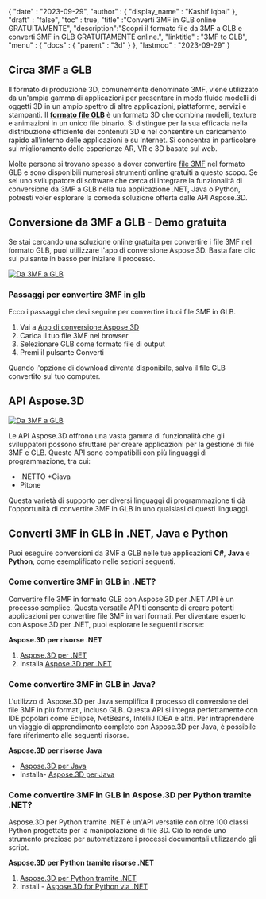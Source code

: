 {
  "date" : "2023-09-29",
  "author" : {
    "display_name" : "Kashif Iqbal"
},
  "draft" : "false",
  "toc" : true,
  "title" :"Converti 3MF in GLB online GRATUITAMENTE",
  "description":"Scopri il formato file da 3MF a GLB e converti 3MF in GLB GRATUITAMENTE online.",
  "linktitle" : "3MF to GLB",
  "menu" : {
    "docs" : {
      "parent" : "3d"
}
},
  "lastmod" : "2023-09-29"
}

## Circa 3MF a GLB

Il formato di produzione 3D, comunemente denominato 3MF, viene utilizzato da un'ampia gamma di applicazioni per presentare in modo fluido modelli di oggetti 3D in un ampio spettro di altre applicazioni, piattaforme, servizi e stampanti. Il **[formato file GLB](/it/3d/glb/)** è un formato 3D che combina modelli, texture e animazioni in un unico file binario. Si distingue per la sua efficacia nella distribuzione efficiente dei contenuti 3D e nel consentire un caricamento rapido all'interno delle applicazioni e su Internet. Si concentra in particolare sul miglioramento delle esperienze AR, VR e 3D basate sul web.

Molte persone si trovano spesso a dover convertire [file 3MF](/it/3d/3mf/) nel formato GLB e sono disponibili numerosi strumenti online gratuiti a questo scopo. Se sei uno sviluppatore di software che cerca di integrare la funzionalità di conversione da 3MF a GLB nella tua applicazione .NET, Java o Python, potresti voler esplorare la comoda soluzione offerta dalle API Aspose.3D.

## Conversione da 3MF a GLB - Demo gratuita

Se stai cercando una soluzione online gratuita per convertire i file 3MF nel formato GLB, puoi utilizzare l'app di conversione Aspose.3D. Basta fare clic sul pulsante in basso per iniziare il processo.

[![Da 3MF a GLB](../3mf-to-glb.png)](https://products.aspose.app/3d/conversion/3mf-to-glb/)

### Passaggi per convertire 3MF in glb

Ecco i passaggi che devi seguire per convertire i tuoi file 3MF in GLB.

1. Vai a [App di conversione Aspose.3D](https://products.aspose.app/3d/conversion/3mf-to-glb/)
1. Carica il tuo file 3MF nel browser
1. Selezionare GLB come formato file di output
1. Premi il pulsante Converti

Quando l'opzione di download diventa disponibile, salva il file GLB convertito sul tuo computer.

## API Aspose.3D

[![Da 3MF a GLB](../try-aspose-3d.png)](https://products.aspose.com/3d/)

Le API Aspose.3D offrono una vasta gamma di funzionalità che gli sviluppatori possono sfruttare per creare applicazioni per la gestione di file 3MF e GLB. Queste API sono compatibili con più linguaggi di programmazione, tra cui:

* .NETTO
*Giava
* Pitone

Questa varietà di supporto per diversi linguaggi di programmazione ti dà l'opportunità di convertire 3MF in GLB in uno qualsiasi di questi linguaggi.

## Converti 3MF in GLB in .NET, Java e Python

Puoi eseguire conversioni da 3MF a GLB nelle tue applicazioni **C#**, **Java** e **Python**, come esemplificato nelle sezioni seguenti.

### Come convertire 3MF in GLB in .NET?

Convertire file 3MF in formato GLB con Aspose.3D per .NET API è un processo semplice. Questa versatile API ti consente di creare potenti applicazioni per convertire file 3MF in vari formati. Per diventare esperto con Aspose.3D per .NET, puoi esplorare le seguenti risorse:

**Aspose.3D per risorse .NET**

1. [Aspose.3D per .NET](https://products.aspose.com/3d/net/)
1. Installa [Aspose.3D per .NET](https://docs.aspose.com/3d/net/installation/)

### Come convertire 3MF in GLB in Java?

L'utilizzo di Aspose.3D per Java semplifica il processo di conversione dei file 3MF in più formati, incluso GLB. Questa API si integra perfettamente con IDE popolari come Eclipse, NetBeans, IntelliJ IDEA e altri. Per intraprendere un viaggio di apprendimento completo con Aspose.3D per Java, è possibile fare riferimento alle seguenti risorse.

**Aspose.3D per risorse Java**

* [Aspose.3D per Java](https://products.aspose.com/3d/java/)
* Installa- [Aspose.3D per Java](https://docs.aspose.com/3d/java/installation/)

### Come convertire 3MF in GLB in Aspose.3D per Python tramite .NET?

Aspose.3D per Python tramite .NET è un'API versatile con oltre 100 classi Python progettate per la manipolazione di file 3D. Ciò lo rende uno strumento prezioso per automatizzare i processi documentali utilizzando gli script.

**Aspose.3D per Python tramite risorse .NET**

1. [Aspose.3D per Python tramite .NET](https://products.aspose.com/3d/python-net/)
1. Install - [Aspose.3D for Python via .NET](https://releases.aspose.com/3d/python-net/)
